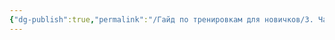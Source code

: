 ```yaml
---
{"dg-publish":true,"permalink":"/Гайд по тренировкам для новичков/3. Частые вопросы/5. Не хватает мотивации/"}
---
```


